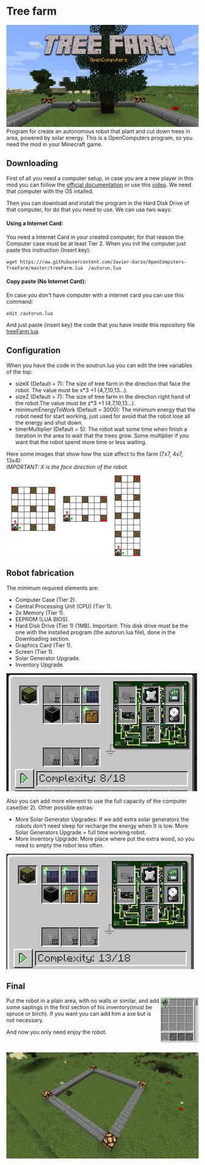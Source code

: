 # Tree farm
![Tree Farmer banner](assets/banner.png)
Program for create an autonomous robot that plant and cut down trees in area, powered by solar energy. This is a OpenComputers program, so you need the mod in your Minecraft game.
## Downloading
First of all you need a computer setup, in case you are a new player in this mod you can follow the [official documentation](https://ocdoc.cil.li/tutorial:oc1_basic_computer) or use this [video](https://www.youtube.com/watch?v=niNie0mpLFI). We need that computer with the OS intalled.

Then you can download and install the program in the Hard Disk Drive of that computer, for do that you need to use. We can use two ways:
#### Using a Internet Card:
You need a Internet Card in your created computer, for that reason the Computer case must be at least Tier 2. When you init the computer just paste this instruction (Insert key): 
```
wget https://raw.githubusercontent.com/Javier-Garzo/OpenComputers-TreeFarm/master/treeFarm.lua  /autorun.lua
```

#### Copy paste (No Internet Card):
En case you don't have computer with a internet card you can use this command:
``` 
edit /autorun.lua 
``` 
And just paste (insert key) the code that you have inside this repository file [treeFarm.lua](/treeFarm.lua). 

## Configuration
When you have the code in the aoutrun.lua you can edit the tree variables of the top:
* sizeX (Default = 7): The size of tree farm in the direction that face the robot. The value must be x*3 +1 (4,7,10,13...).
* sizeZ (Default = 7): The size of tree farm in the direction right hand of the robot.The value must be  z*3 +1 (4,7,10,13...).
* minimumEnergyToWork (Default = 3000): The minimum energy that the robot need for start working, just used for avoid that the robot lose all the energy and shut down.
* timerMultiplier (Default = 5): The robot wait some time when finish a iteration in the area  to wait that the trees grow. Some multiplier if you want that the robot spend more time or less waiting.

Here some images that show how the size affect to the farm (7x7, 4x7, 13x4): <br />
*IMPORTANT: X is the face direction of the robot.*

![Conbfigurations](assets/configurations.png)

## Robot fabrication

The minimum required elements are:
* Computer Case (Tier 2).
* Central Processing Unit (CPU) (Tier 1).
* 2x Memory (Tier 1).
* EEPROM (LUA BIOS).
* Hard Disk Drive (Tier 1) (1MB). Important: This disk drive must be the one with the installed program (the autorun.lua file), done in the Downloading section.
* Graphics Card (Tier 1).
* Screen (Tier 1).
* Solar Generator Upgrade.
* Inventory Upgrade.


![Minimum robot setup](assets/assembler.png)

Also you can add more element to use the full capacity of the computer case(tier 2).
Other possible extras:
* More Solar Generator Upgrades: If we add extra solar generators the robots don't need sleep for recharge the energy when It is low. More Solar Generators Upgrade = full time working robot.
* More Inventory Upgrade: More place where put the extra wood, so you need to empty the robot less often.

![Robot setup with extras](assets/assemblerExtras.png)

## Final

<img src="assets/RobotSetUp.png" alt="Robot initial inventory"  align="right" width="100" padding="10px" >Put the robot in a plain area, with no walls or similar, and add some saplings in the first section of his inventory(must be spruce or birch). If you want you can add him a axe but is not necessary.

And now you only need enjoy the robot.

<br>

![Robot setup with extras](assets/initialization.gif)


